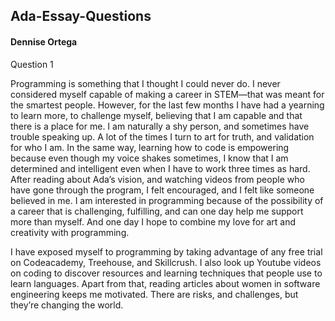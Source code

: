 ## Ada-Essay-Questions  
#### Dennise Ortega  

Question 1  

Programming is something that I thought I could never do. I never considered myself capable of making a career 
in STEM—that was meant for the smartest people.  However, for the last few months I have had a yearning to learn more, to challenge 
myself, believing that I am capable and that there is a place for me. I am naturally a shy person, and sometimes have trouble speaking up. 
A lot of the times I turn to art for truth, and validation for who I am. In the same way, learning how to code is empowering because even 
though my voice shakes sometimes, I know that I am determined and intelligent even when I have to work three times as hard. After reading 
about Ada’s vision, and watching videos from people who have gone through the program, I felt encouraged, and I felt like someone believed 
in me. I am interested in programming because of the possibility of a career that is challenging, fulfilling, and can one day help me 
support more than myself. And one day I hope to combine my love for art and creativity with programming.

I have exposed myself to programming by taking advantage of any free trial on Codeacademy, Treehouse, and Skillcrush. I also look up
Youtube videos on coding to discover resources and learning techniques that people use to learn languages. Apart from that, reading
articles about women in software engineering keeps me motivated.  There are risks, and challenges, but they’re changing the world. 

